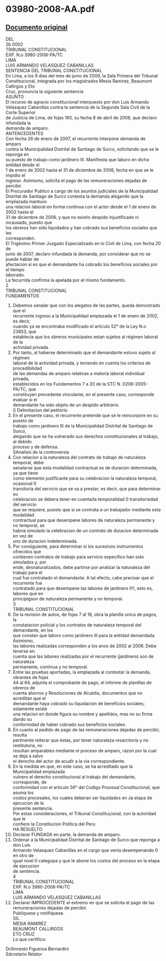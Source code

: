 
03980-2008-AA.pdf
=================
  
[Documento original](https://tc.gob.pe/jurisprudencia/2009/03980-2008-AA.pdf)  
---  
DEL  
2b 0002  
TRIBUNAL CONSTITUCIONAL  
EXP. N.o 3980-2008-PA/TC  
LIMA  
LUIS ARMANDO VELASQUEZ CABANILLAS  
SENTENCIA DEL TRIBUNAL CONSTITUCIONAL  
En Lima, a los 9 dias del mes de junio de 2009, la Sala Primera del Tribunal  
Constitucional, integrada por los magistrados Mesia Ramirez, Beaumont Callirgos y Eto  
Cruz, pronuncia la siguiente sentencia  
ASUNTO  
El recurso de agravio constitucional interpuesto por don Luis Armando  
Velasquez Cabanillas contra la sentencia de la Segunda Sala Civil de la Corte Superior  
de Justicia de Lima, de fojas 160, su fecha 8 de abril de 2008, que declaro infundada la  
demanda de amparo.  
ANTENCEDENTES  
Con fecha 26 de enero de 2007, el recurrente interpone demanda de amparo  
contra la Municipalidad Distrital de Santiago de Surco, solicitando que se le reponga en  
su puesto de trabajo como jardinero III. Manifiesta que laboro en dicha entidad desde el  
1 de enero de 2002 hasta el 31 de diciembre de 2006, fecha en que se le impidio el  
ingreso. Asimismo, solicita el pago de las remuneraciones dejadas de percibir.  
El Procurador Publico a cargo de los asuntos judiciales de la Municipalidad  
Distrital de Santiago de Surco contesta la demanda alegando que la emplazada mantuvo  
una relacion laboral en forma continua con el actor desde el 1 de enero de 2002 hasta el  
31 de diciembre de 2006, y que no existio despido injustificado ni incausado, puesto que  
los obreros han sido liquidados y han cobrado sus beneficios sociales que les  
corresponden.  
El Trigésimo Primer Juzgado Especializado en lo Civil de Lima, con fecha 20 de  
junio de 2007, declaro infundada la demanda, por considerar que no se puede hablar de  
afectacion si es que el demandante ha cobrado los beneficios sociales por el tiempo  
laborado.  
La fecurrida confirma la apelada por el mismo fundamento.  
2  
TRIBUNAL CONSTITUCIONAL  
FUNDAMENTOS  
1. Debemos senalar que con los alegatos de las partes, queda demostrado que el  
recurrente ingreso a la Municipalidad emplazada el 1 de enero de 2002, es decir,  
cuando ya se encontraba modificado el articulo 52° de la Ley N.o 23853, que  
establecia que los obreros municipales estan sujetos al régimen laboral de la  
actividad privada.  
2. Por tanto, al haberse determinado que el demandante estuvo sujeto al régimen  
laboral de la actividad privada, y teniendo en cuenta los criterios de procedibilidad  
de las demandas de amparo relativas a materia laboral individual privada,  
establecidos en los Fundamentos 7 a 20 de la STC N. 0206-2005-PA/TC, que  
constituyen precedente vinculante, en el presente caso, corresponde evaluar si el  
demandante ha sido objeto de un despido arbitrario.  
S Delimitacion del petitorio  
3. En el presente caso, el recurrente pretende que se le reincorpore en su puesto de  
trabajo como jardinero III de la Municipalidad Distrital de Santiago de Surco,  
alegando que se ha vulnerado sus derechos constitucionales al trabajo, al debido  
proceso y de defensa.  
SAnalisis de la controversia  
4. Con relacion a la naturaleza del contrato de trabajo de naturaleza temporal, debe  
senalarse que esta modalidad contractual es de duracion determinada, ya que tiene  
como elemento justificante para su celebracion la naturaleza temporal, ocasional 0  
transitoria del servicio que se va a prestar; es decir, que para determinar su  
celebracion se debera tener en cuenta/la temporalidad 0 transitoriedad del servicio  
que se requiere, puesto que si se contrata a un trabajador mediante esta modalidad  
contractual para que desempene labores de naturaleza permanente y no temporal, se  
habria simulado la celebracion de un contrato de duracion determinada en vez de  
uno de duracion indeterminada.  
5. Por consiguiente, para determinar si los sucesivos instrumentos ofrecidos que  
contienen contratos de trabajo para servicio especifico han sido simulados y, por  
ende, desnaturalizados, debe partirse por analizar la naturaleza del trabajo para el  
cual fue contratado el demandante. A tal efecto, cabe precisar que el recurrente fue  
contratado para que desempene las labores de jardinero IIY, esto es, labores que en  
principigson de naturaleza permanente y no temporal.  
3  
TRIBUNAL CONSTITUCIONAL  
6. De la revision de autos, de fojas 7 al 18, obra la planilla unica de pagos, la  
constatacion policial y los contratos de naturaleza temporal del demandante, en los  
que constan que laboro como jardinero III para la entidad demandada. Asimismo,  
las labores realizadas corresponden a los anos de 2002 al 2006. Debe tenerse en  
cuenta que las labores realizadas por el recurrente (jardinero) son de naturaleza  
permanente, continua y no temporal.  
7. Entre las pruebas aportadas, la emplazada al contestar la demanda, obrantes de fojas  
44 al 64, adjunta el comprobante de pago, el informe de planillas de obreros de  
cuenta ahorros y Resoluciones de Alcaldia, documentos que no acreditan que el  
demandante haya cobrado su liquidacion de beneficios sociales; solamente existe  
una relacion en donde figura su nombre y apellidos, mas no su firma dando su  
conformidad de haber cobrado sus beneficios sociales.  
8. En cuanto al pedido de pago de las remuneraciones dejadas de percibir, resulta  
pertinente reiterar que éstas, por tener naturaleza resarcitoria y no restitutoria, no  
resultan amparables mediante el proceso de amparo, razon por la cual se deja a salvo  
el derecho del actor de acudir a la via correspondiente.  
9. En la medida en que, en este caso, se ha acreditado que la Municipalidad emplazada  
vulnero el derecho constitucional al trabajo del demandante, corresponde, de  
conformidad con el articulo 56° del Codigo Procesal Constitucional, que asuma los  
costos procesales, los cuales deberan ser liquidados en Ja etapa de ejecucion de la  
presente sentencia.  
Por estas consideraciones, el Tribunal Constituçional, con la autoridad que le  
confiere la Constitucion Politica del Peru  
HA RESUELTO  
1. Declarar FUNDADA en parte, la demanda de amparo.  
2. Ordenar a la Municipalidad Distrital de Santiago de Surco que reponga a don Luis  
Armando Velasquez Cabanillas en el cargo que venia desempenando 0 en otro de  
igual nivel 0 categopa y que le abone los costos del proceso en la etapa de ejecucion  
de sentencia.  
4  
TRIBUNAL CONSTITUCIONAL  
EXP. N.o 3980-2008-PA/TC  
LIMA  
LUIS ARMANDO VELASQUEZ CABANILLAS  
3. Declarar IMPROCEDENTE el extremo en que se solicita el pago de las  
remuneraciones dejadas de percibir.  
Publiquese y notifiquese.  
SS.  
MESIA RAMIREZ  
BEAUMONT CALLIRGOS  
ETO CRUZ  
Lo que certifico:  
  
Dr/linnesto Figueroa Bernardini  
Sdcretario Relator